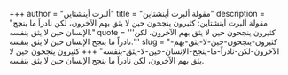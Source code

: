 +++
author = "ألبرت أينشتاين"
title = "مقولة ألبرت أينشتاين"
description = "مقولة ألبرت أينشتاين: كثيرون ينجحون حين لا يثق بهم الآخرون، لكن نادراً ما ينجح الإنسان حين لا يثق بنفسه."
quote = '''كثيرون ينجحون حين لا يثق بهم الآخرون، لكن نادراً ما ينجح الإنسان حين لا يثق بنفسه.''' 
slug = "كثيرون-ينجحون-حين-لا-يثق-بهم-الآخرون-لكن-نادراً-ما-ينجح-الإنسان-حين-لا-يثق-بنفسه"
+++
كثيرون ينجحون حين لا يثق بهم الآخرون، لكن نادراً ما ينجح الإنسان حين لا يثق بنفسه.
